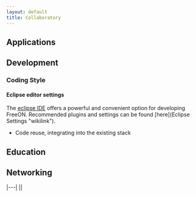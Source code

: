 ```yaml
---
layout: default
title: Collaboratory
---
```


Applications
------------

Development
-----------

### Coding Style

#### Eclipse editor settings

The [eclipse IDE](http://www.eclipse.org/) offers a powerful and convenient option for developing FreeON. Recommended plugins and settings can be found [here](Eclipse Settings "wikilink").

-   Code reuse, integrating into the existing stack

Education
---------

Networking
----------

|---|
|<googlePage/>|


